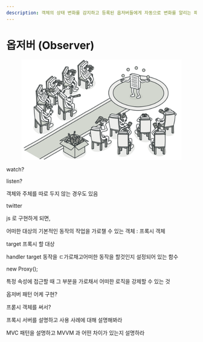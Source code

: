 ```yaml
---
description: 객체의 상태 변화를 감지하고 등록된 옵저버들에게 자동으로 변화를 알리는 패턴
---
```


# 옵저버 (Observer)

<figure><img src="../../.gitbook/assets/observer-2x.png" alt=""><figcaption></figcaption></figure>



watch?

listen?



객체와 주체를 따로 두지 않는 경우도 있음

twitter



js 로 구현하게 되면,&#x20;

어떠한 대상의 기본적인 동작의 작업을 가로챌 수 있는 객체 : 프록시 객체

target 프록시 할 대상

handler target 동작을 ㄷ가로채고어떠한 동작을 할것인지 설정되어 있는 함수

new Proxy();&#x20;

특정 속성에 접근할 때 그 부분을 가로채서 어떠한 로직을 강제할 수 있는 것



옵저버 패턴 어케 구현?

프롣시 객체를 써서?

프록시 서버를 설명하고 사용 사례에 대해 설명해봐라

MVC 패턴을 설명하고 MVVM 과 어떤 차이가 있는지 설명하라

